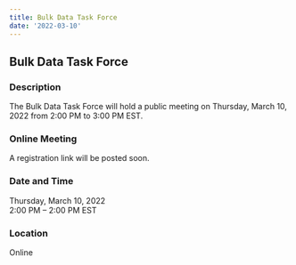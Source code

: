 ```yaml
---
title: Bulk Data Task Force
date: '2022-03-10'
---
```


## Bulk Data Task Force

### Description

The Bulk Data Task Force will hold a public meeting on Thursday, March 10, 2022 from 2:00 PM to 3:00 PM EST.

### Online Meeting

A registration link will be posted soon.  

### Date and Time

Thursday, March 10, 2022  
2:00 PM – 2:00 PM EST  

### Location

Online

